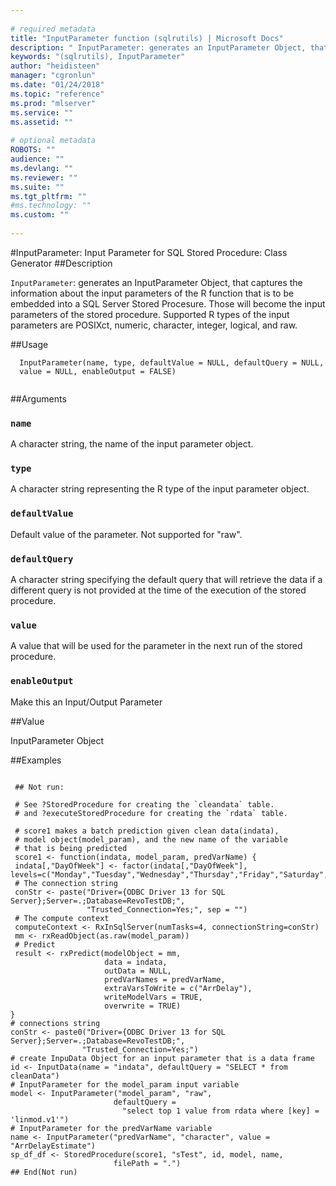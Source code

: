 ```yaml
--- 
 
# required metadata 
title: "InputParameter function (sqlrutils) | Microsoft Docs" 
description: " InputParameter: generates an InputParameter Object, that captures the information about the input parameters of the R function that is to be embedded into a SQL Server Stored Procesure. Those will become the input parameters of the stored procedure. Supported R types of the input parameters are POSIXct, numeric, character, integer, logical, and raw. " 
keywords: "(sqlrutils), InputParameter" 
author: "heidisteen" 
manager: "cgronlun" 
ms.date: "01/24/2018" 
ms.topic: "reference" 
ms.prod: "mlserver" 
ms.service: "" 
ms.assetid: "" 
 
# optional metadata 
ROBOTS: "" 
audience: "" 
ms.devlang: "" 
ms.reviewer: "" 
ms.suite: "" 
ms.tgt_pltfrm: "" 
#ms.technology: "" 
ms.custom: "" 
 
--- 
```

 
 
 
 
 #InputParameter: Input Parameter for SQL Stored Procedure: Class Generator 
 ##Description
 
`InputParameter`: generates an InputParameter Object, that captures the
information about the input parameters of the R function that is
to be embedded into a SQL Server Stored Procesure. Those will become
the input parameters of the stored procedure. Supported R types of the input
parameters are POSIXct, numeric, character, integer, logical, and raw.
 
 
 ##Usage

```   
  InputParameter(name, type, defaultValue = NULL, defaultQuery = NULL,
  value = NULL, enableOutput = FALSE)
 
```
 
 ##Arguments

   
  
 ### `name`
 A character string, the name of the input parameter object. 
  
  
  
 ### `type`
 A character string representing the R type of the input parameter object. 
  
  
  
 ### `defaultValue`
 Default value of the parameter. Not supported for "raw". 
  
  
  
 ### `defaultQuery`
 A character string specifying the default query that will retrieve the data if a different query is not provided at the time of the execution of the stored procedure. 
  
  
  
 ### `value`
 A value that will be used for the parameter in the next run of the stored procedure. 
  
  
  
 ### `enableOutput`
 Make this an Input/Output Parameter 
  
 
 
 ##Value
 
InputParameter Object
 
 ##Examples

 ```
   
  ## Not run:
 
  # See ?StoredProcedure for creating the `cleandata` table.
  # and ?executeStoredProcedure for creating the `rdata` table. 

  # score1 makes a batch prediction given clean data(indata),
  # model object(model_param), and the new name of the variable
  # that is being predicted
  score1 <- function(indata, model_param, predVarName) {
  indata[,"DayOfWeek"] <- factor(indata[,"DayOfWeek"], levels=c("Monday","Tuesday","Wednesday","Thursday","Friday","Saturday","Sunday"))
  # The connection string
  conStr <- paste("Driver={ODBC Driver 13 for SQL Server};Server=.;Database=RevoTestDB;",
                  "Trusted_Connection=Yes;", sep = "")
  # The compute context
  computeContext <- RxInSqlServer(numTasks=4, connectionString=conStr)
  mm <- rxReadObject(as.raw(model_param))
  # Predict
  result <- rxPredict(modelObject = mm,
                      data = indata,
                      outData = NULL,
                      predVarNames = predVarName,
                      extraVarsToWrite = c("ArrDelay"),
                      writeModelVars = TRUE,
                      overwrite = TRUE)
}
# connections string
conStr <- paste0("Driver={ODBC Driver 13 for SQL Server};Server=.;Database=RevoTestDB;",
                 "Trusted_Connection=Yes;")
# create InpuData Object for an input parameter that is a data frame
id <- InputData(name = "indata", defaultQuery = "SELECT * from cleanData")
# InputParameter for the model_param input variable
model <- InputParameter("model_param", "raw",
                        defaultQuery =
                          "select top 1 value from rdata where [key] = 'linmod.v1'")
# InputParameter for the predVarName variable
name <- InputParameter("predVarName", "character", value = "ArrDelayEstimate")
sp_df_df <- StoredProcedure(score1, "sTest", id, model, name,
                        filePath = ".")
 ## End(Not run) 
  
  
 
```
 
